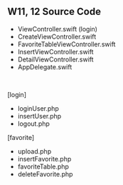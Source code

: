 ## W11, 12 Source Code

- ViewController.swift (login)
- CreateViewController.swift
- FavoriteTableViewController.swift
- InsertViewController.swift
- DetailViewController.swift
- AppDelegate.swift
</br>

[login]
- loginUser.php
- insertUser.php
- logout.php

[favorite]
- upload.php
- insertFavorite.php
- favoriteTable.php
- deleteFavorite.php
